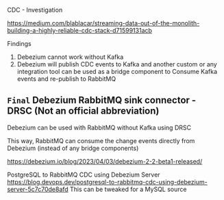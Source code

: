 CDC - Investigation

https://medium.com/blablacar/streaming-data-out-of-the-monolith-building-a-highly-reliable-cdc-stack-d71599131acb

Findings

1. Debezium cannot work without Kafka
2. Debezium will publish CDC events to Kafka and another custom or any integration tool can be used as a bridge component to Consume Kafka events and re-publish to RabbitMQ


## `Final` Debezium RabbitMQ sink connector  - DRSC (Not an official abbreviation)

Debezium can be used with RabbitMQ without Kafka using DRSC

This way, RabbitMQ can consume the change events directly from Debezium (instead of any bridge components)

https://debezium.io/blog/2023/04/03/debezium-2-2-beta1-released/


PostgreSQL to RabbitMQ CDC using Debezium Server
https://blog.devops.dev/postgresql-to-rabbitmq-cdc-using-debezium-server-5c7c70de8afd
This can be tweaked for a MySQL source

